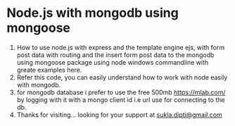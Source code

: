 # Node.js with mongodb using mongoose
1. How to use node.js with express and the template engine ejs, with form post data with routing and the insert form post data to the mongodb using mongoose package using node windows commandline with greate examples here.
2. Refer this code, you can easily understand how to work with node easily with mongodb.
3. for mongodb database i prefer to use the free 500mb https://mlab.com/ by logging with it with a mongo client id i.e url use for connecting to the db.
4. Thanks for visiting... looking for your support at sukla.dipti@gmail.com

